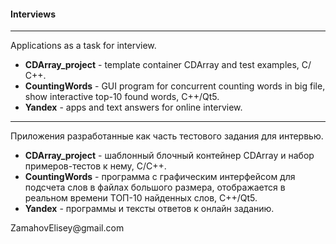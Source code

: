#### Interviews ####
***

Applications as a task for interview.
- **CDArray_project** - template container CDArray and test examples, С/С++.
- **CountingWords** - GUI program for concurrent counting words in big file, show interactive top-10 found words, C++/Qt5.
- **Yandex** - apps and text answers for online interview.

***
Приложения разработанные как часть тестового задания для интервью.
- **CDArray_project** - шаблонный блочный контейнер CDArray и набор примеров-тестов к нему, С/С++.
- **CountingWords** - программа с графическим интерфейсом для подсчета слов в файлах большого размера, отображается в реальном времени ТОП-10 найденных слов, C++/Qt5.
- **Yandex** - программы и тексты ответов к онлайн заданию.
<p>ZamahovElisey@gmail.com</p>
